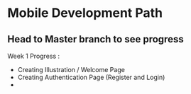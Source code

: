 <h1> Mobile Development Path </h1>

<h2>Head to Master branch to see progress</h2>

Week 1 Progress :
- Creating Illustration / Welcome Page
- Creating Authentication Page (Register and Login)
-
